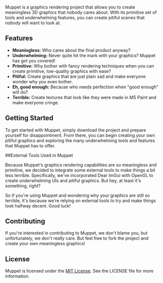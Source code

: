 Muppet is a graphics rendering project that allows you to create meaningless 3D graphics that nobody cares about. With its primitive set of tools and underwhelming features, you can create pitiful scenes that nobody will want to look at.

## Features

- **Meaningless:** Who cares about the final product anyway?
- **Underwhelming:** Never quite hit the mark with your graphics? Muppet has got you covered!
- **Primitive:** Why bother with fancy rendering techniques when you can create primitive, low-quality graphics with ease?
- **Pitiful:** Create graphics that are just plain sad and make everyone wonder why you even bother.
- **Eh, good enough:** Because who needs perfection when "good enough" will do?
- **Terrible:** Create textures that look like they were made in MS Paint and make everyone cringe.

## Getting Started

To get started with Muppet, simply download the project and prepare yourself for disappointment. From there, you can begin creating your own pitiful graphics and exploring the many underwhelming tools and features that Muppet has to offer.

##External Tools Used in Muppet

Because Muppet's graphics rendering capabilities are so meaningless and primitive, we decided to integrate some external tools to make things a bit less terrible. Specifically, we've incorporated Dear ImGui with OpenGL to create underwhelming UIs and pitiful graphics. But hey, at least it's something, right?

So if you're using Muppet and wondering why your graphics are still so terrible, it's because we're relying on external tools to try and make things look halfway decent. Good luck!





## Contributing

If you're interested in contributing to Muppet, we don't blame you, but unfortunately, we don't really care. But feel free to fork the project and create your own meaningless graphics!

## License

Muppet is licensed under the [MIT License](LICENSE). See the LICENSE file for more information.
